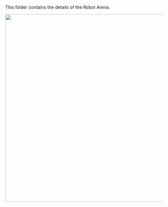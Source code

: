 This folder contains the details of the Robot Arena.

<img src="https://github.com/user-attachments/assets/37e88ec1-e5b3-423a-a23c-292b22794f70" width="800" height="600">
